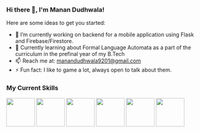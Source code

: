 ### Hi there 👋, I'm Manan Dudhwala!


Here are some ideas to get you started:

- 🔭 I’m currently working on backend for a mobile application using Flask and Firebase/Firestore.
- 🌱 Currently learning about Formal Language Automata as a part of the curriculum in the prefinal year of my B.Tech
- 📫 Reach me at: manandudhwala9201@gmail.com
- ⚡ Fun fact: I like to game a lot, always open to talk about them.

### My Current Skills
<p float="centre">
  <img src="https://user-images.githubusercontent.com/43292298/134811142-1ea2154b-d927-4139-a6bc-93ad41fa5e80.png" width="75" height="75" >
  <img src="https://user-images.githubusercontent.com/43292298/134811263-a3e0df45-9953-411f-a030-ca6ca5f000db.png" width="75" height="75" > 
  <img src="https://user-images.githubusercontent.com/43292298/134811513-debdb9fa-af5a-45bd-a5df-f9046efc6209.png" width="75" height="75" > 
  <img src="https://user-images.githubusercontent.com/43292298/134811455-72cedb2a-9dc9-4e85-9b7c-a0a41fd12720.png" width="75" height="75" > 
  <img src="https://user-images.githubusercontent.com/43292298/134811577-d8d9862e-4931-458d-b1cf-b1cf7cae17ac.png" width="75" height="75" > 
  <img src="https://user-images.githubusercontent.com/43292298/134811835-dfdbb39d-2ee1-4812-8d00-7819127f7c61.png" width="75" height="75" >

</p>










